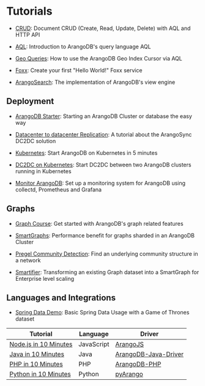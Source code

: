 Tutorials
=========

- [CRUD](https://www.arangodb.com/tutorials/arangodb-crud/):
  Document CRUD (Create, Read, Update, Delete) with AQL and HTTP API

- [AQL](../../AQL/Tutorial/README.md):
  Introduction to ArangoDB's query language AQL
 
- [Geo Queries](https://www.arangodb.com/using-arangodb-geo-index-cursor-via-aql/):
  How to use the ArangoDB Geo Index Cursor via AQL
  
- [Foxx](../Foxx/GettingStarted.md):
  Create your first "Hello World!" Foxx service

- [ArangoSearch](https://www.arangodb.com/tutorials/arangosearch/):
  The implementation of ArangoDB's view engine
 
Deployment
----------

- [ArangoDB Starter](Starter/README.md):
  Starting an ArangoDB Cluster or database the easy way

- [Datacenter to datacenter Replication](DC2DC/README.md):
  A tutorial about the ArangoSync DC2DC solution

- [Kubernetes](Kubernetes/README.md):
  Start ArangoDB on Kubernetes in 5 minutes
  
- [DC2DC on Kubernetes](Kubernetes/DC2DC.md):
  Start DC2DC between two ArangoDB clusters running in Kubernetes 
  
- [Monitor ArangoDB](https://www.arangodb.com/tutorials/monitoring-collectd-prometheus-grafana/):
  Set up a monitoring system for ArangoDB using collectd, Prometheus and Grafana


Graphs
------

- [Graph Course](https://www.arangodb.com/arangodb-graph-course/):
  Get started with ArangoDB's graph related features
  
- [SmartGraphs](https://www.arangodb.com/using-smartgraphs-arangodb/):
  Performance benefit for graphs sharded in an ArangoDB Cluster 
  
- [Pregel Community Detection](https://www.arangodb.com/pregel-community-detection/):
  Find an underlying community structure in a network
  
- [Smartifier](https://www.arangodb.com/arangodb-smartifier/):
  Transforming an existing Graph dataset into a SmartGraph for Enterprise level scaling

Languages and Integrations
--------------------------

- [Spring Data Demo](https://www.arangodb.com/tutorials/spring-data/):
  Basic Spring Data Usage with a Game of Thrones dataset

 Tutorial | Language | Driver
----------|----------|---------
[Node.js in 10 Minutes](https://www.arangodb.com/tutorials/tutorial-node-js/) | JavaScript | [ArangoJS](https://github.com/arangodb/arangojs)
[Java in 10 Minutes](https://www.arangodb.com/tutorials/tutorial-sync-java-driver/) | Java | [ArangoDB-Java-Driver](https://github.com/arangodb/arangodb-java-driver)
[PHP in 10 Minutes](https://www.arangodb.com/tutorials/tutorial-php/)| PHP | [ArangoDB-PHP]( 	https://github.com/arangodb/arangodb-php)
[Python in 10 Minutes](https://www.arangodb.com/tutorials/tutorial-python/)| Python | [pyArango](https://github.com/tariqdaouda/pyArango)
